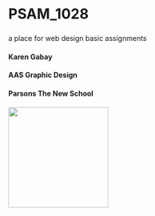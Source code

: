 # PSAM_1028
###
a place for web design basic assignments 
#### Karen Gabay
#### AAS Graphic Design
#### Parsons The New School
<img src="https://github.com/tonimarie98/PSAM_1028/blob/master/Screen%20Shot%202018-01-25%20at%209.09.09%20PM.png" width="200">
